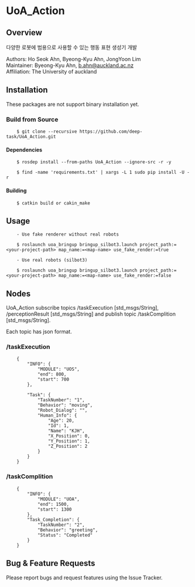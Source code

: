 # UoA_Action

## Overview

다양한 로봇에 범용으로 사용할 수 있는 행동 표현 생성기 개발

Authors: Ho Seok Ahn, Byeong-Kyu Ahn, JongYoon Lim <br/>
Maintainer: Byeong-Kyu Ahn, b.ahn@auckland.ac.nz <br/>
Affiliation: The University of auckland

## Installation

These packages are not support binary installation yet.


### Build from Source

        $ git clone --recursive https://github.com/deep-task/UoA_Action.git


#### Dependencies

        $ rosdep install --from-paths UoA_Action --ignore-src -r -y

        $ find -name 'requirements.txt' | xargs -L 1 sudo pip install -U -r


#### Building

        $ catkin build or cakin_make


## Usage

        - Use fake renderer without real robots

        $ roslaunch uoa_bringup bringup_silbot3.launch project_path:=<your-project-path> map_name:=<map-name> use_fake_render:=true

        - Use real robots (silbot3)

        $ roslaunch uoa_bringup bringup_silbot3.launch project_path:=<your-project-path> map_name:=<map-name> use_fake_render:=false


## Nodes

UoA_Action subscribe topics /taskExecution [std_msgs/String], /perceptionResult [std_msgs/String] and publish topic /taskComplition [std_msgs/String].

Each topic has json format.


### /taskExecution

        {
            "INFO": {
                "MODULE": "UOS",
                "end": 800,
                "start": 700
            },

            "Task": {
                "TaskNumber": "1",
                "Behavior": "moving",
                "Robot_Dialog": "",
                "Human_Info": {
                    "Age": 20,
                    "Id": 1,
                    "Name": "KJH",
                    "X_Position": 0,
                    "Y_Position": 1,
                    "Z_Position": 2
                }
            }
        }


### /taskComplition

        {
            "INFO": {
                "MODULE": "UOA",
                "end": 1500,
                "start": 1300
            },
            "Task_Completion": {
                "TaskNumber": "2",
                "Behavior": "greeting",
                "Status": "Completed"
            }
        }


## Bug & Feature Requests

Please report bugs and request features using the Issue Tracker.
